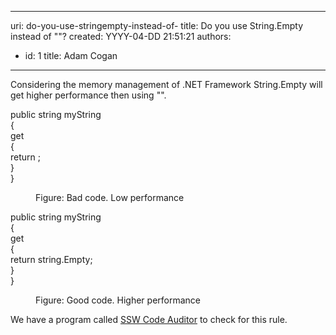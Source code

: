 

---
uri: do-you-use-stringempty-instead-of-
title: Do you use String.Empty instead of ""?
created: YYYY-04-DD 21:51:21
authors:
  - id: 1
    title: Adam Cogan
---




<span class='intro'> <p class="ssw15-rteElement-P">Considering the memory management of .NET Framework String.Empty will get higher performance then using &quot;&quot;. <br></p> </span>

<p class="ssw15-rteElement-CodeArea">​public string myString 
   <br>&#123;<br> get<br> &#123;<br> return ;<br> &#125; 
   <br>&#125; 
   <br></p><dd class="ssw15-rteElement-FigureBad">Figure&#58; Bad code. Low performance​​<br></dd><p class="ssw15-rteElement-CodeArea">public string myString<br>&#123; 
   <br> get 
   <br> &#123; 
   <br> return string.Empty; 
   <br> &#125; 
   <br>&#125;​<br></p><dd class="ssw15-rteElement-FigureGood">
   Figure&#58; Good code. Higher performance<br></dd><p class="ssw15-rteElement-YellowBorderBox">We have a program called&#160;<a href="https&#58;//www.ssw.com.au/ssw/CodeAuditor/Rules.aspx#TimeSpan">SSW Code Auditor</a>&#160;to check for this rule.​<br></p>


